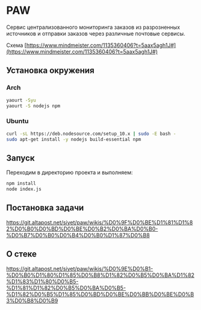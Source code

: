 # PAW
Сервис централизованного мониторинга заказов из разрозненных источников и отправки заказов через различные почтовые сервисы.

Схема [https://www.mindmeister.com/1135360406?t=5aax5agh1J#](https://www.mindmeister.com/1135360406?t=5aax5agh1J#)

## Установка окружения
### Arch
```bash
yaourt -Syu
yaourt -S nodejs npm
```
### Ubuntu
```bash
curl -sL https://deb.nodesource.com/setup_10.x | sudo -E bash -
sudo apt-get install -y nodejs build-essential npm
```
## Запуск
Переходим в директорию проекта и выполняем:
```bash
npm install
node index.js
```
## Постановка задачи
https://git.altapost.net/siyet/paw/wikis/%D0%9F%D0%BE%D1%81%D1%82%D0%B0%D0%BD%D0%BE%D0%B2%D0%BA%D0%B0-%D0%B7%D0%B0%D0%B4%D0%B0%D1%87%D0%B8

## О стеке
https://git.altapost.net/siyet/paw/wikis/%D0%9E%D0%B1-%D0%B0%D1%80%D1%85%D0%B8%D1%82%D0%B5%D0%BA%D1%82%D1%83%D1%80%D0%B5-%D1%81%D1%82%D0%B5%D0%BA%D0%B5-%D1%82%D0%B5%D1%85%D0%BD%D0%BE%D0%BB%D0%BE%D0%B3%D0%B8%D0%B9 